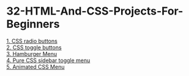﻿# 32-HTML-And-CSS-Projects-For-Beginners
[1. CSS radio buttons](https://github.com/harishkrishnan18/32-HTML-And-CSS-Projects-For-Beginners/tree/main/CSS%20radio%20buttons)
<br>
[2. CSS toggle buttons](https://github.com/harishkrishnan18/32-HTML-And-CSS-Projects-For-Beginners/tree/main/CSS%20toggle%20buttons)
<br>
[3. Hamburger Menu](https://github.com/harishkrishnan18/32-HTML-And-CSS-Projects-For-Beginners/tree/main/Hamburger%20Menu)
<br>
[4. Pure CSS sidebar toggle menu](https://github.com/harishkrishnan18/32-HTML-And-CSS-Projects-For-Beginners/tree/main/Pure%20CSS%20sidebar%20toggle%20menu)
<br>
[5. Animated CSS Menu](https://github.com/harishkrishnan18/32-HTML-And-CSS-Projects-For-Beginners/tree/main/Animated%20CSS%20Menu)
<br>